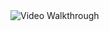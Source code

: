 <img src= 'https://i.imgflip.com/1sb49y.gif' title='Video Walkthrough' width='' alt='Video Walkthrough' />

